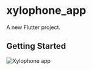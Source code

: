 # xylophone_app

A new Flutter project.

## Getting Started
![Xylophone app]('images/application.png')
